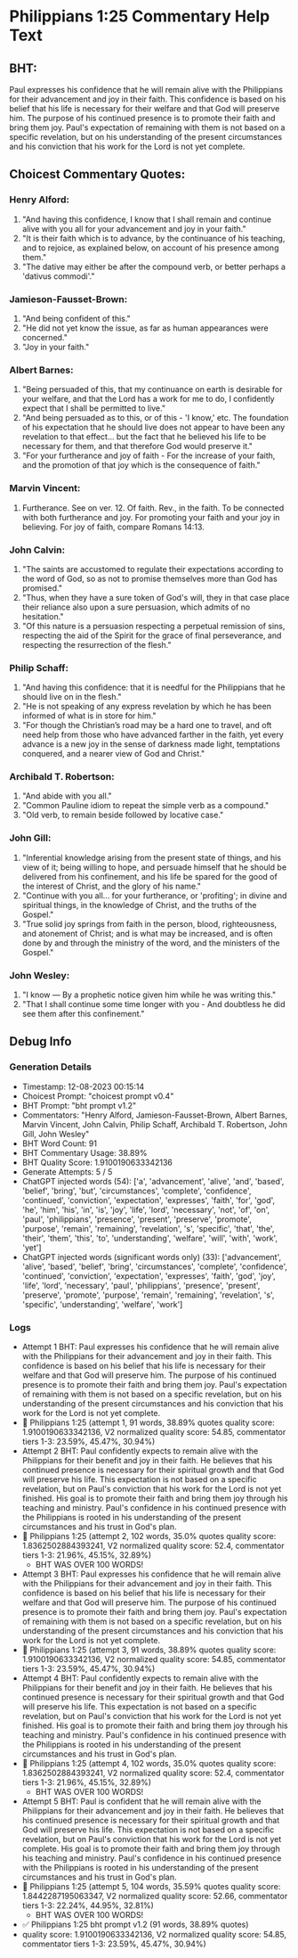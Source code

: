 # Philippians 1:25 Commentary Help Text

## BHT:
Paul expresses his confidence that he will remain alive with the Philippians for their advancement and joy in their faith. This confidence is based on his belief that his life is necessary for their welfare and that God will preserve him. The purpose of his continued presence is to promote their faith and bring them joy. Paul's expectation of remaining with them is not based on a specific revelation, but on his understanding of the present circumstances and his conviction that his work for the Lord is not yet complete.

## Choicest Commentary Quotes:
### Henry Alford:
1. "And having this confidence, I know that I shall remain and continue alive with you all for your advancement and joy in your faith."
2. "It is their faith which is to advance, by the continuance of his teaching, and to rejoice, as explained below, on account of his presence among them."
3. "The dative may either be after the compound verb, or better perhaps a 'dativus commodi'."

### Jamieson-Fausset-Brown:
1. "And being confident of this."
2. "He did not yet know the issue, as far as human appearances were concerned."
3. "Joy in your faith."

### Albert Barnes:
1. "Being persuaded of this, that my continuance on earth is desirable for your welfare, and that the Lord has a work for me to do, I confidently expect that I shall be permitted to live."
2. "And being persuaded as to this, or of this - 'I know,' etc. The foundation of his expectation that he should live does not appear to have been any revelation to that effect... but the fact that he believed his life to be necessary for them, and that therefore God would preserve it."
3. "For your furtherance and joy of faith - For the increase of your faith, and the promotion of that joy which is the consequence of faith."

### Marvin Vincent:
1. Furtherance. See on ver. 12. 
Of faith. Rev., in the faith. To be connected with both furtherance and joy. For promoting your faith and your joy in believing. For joy of faith, compare Romans 14:13.


### John Calvin:
1. "The saints are accustomed to regulate their expectations according to the word of God, so as not to promise themselves more than God has promised."
2. "Thus, when they have a sure token of God's will, they in that case place their reliance also upon a sure persuasion, which admits of no hesitation."
3. "Of this nature is a persuasion respecting a perpetual remission of sins, respecting the aid of the Spirit for the grace of final perseverance, and respecting the resurrection of the flesh."

### Philip Schaff:
1. "And having this confidence: that it is needful for the Philippians that he should live on in the flesh."
2. "He is not speaking of any express revelation by which he has been informed of what is in store for him."
3. "For though the Christian’s road may be a hard one to travel, and oft need help from those who have advanced farther in the faith, yet every advance is a new joy in the sense of darkness made light, temptations conquered, and a nearer view of God and Christ."

### Archibald T. Robertson:
1. "And abide with you all." 
2. "Common Pauline idiom to repeat the simple verb as a compound."
3. "Old verb, to remain beside followed by locative case."

### John Gill:
1. "Inferential knowledge arising from the present state of things, and his view of it; being willing to hope, and persuade himself that he should be delivered from his confinement, and his life be spared for the good of the interest of Christ, and the glory of his name."
2. "Continue with you all... for your furtherance, or 'profiting'; in divine and spiritual things, in the knowledge of Christ, and the truths of the Gospel."
3. "True solid joy springs from faith in the person, blood, righteousness, and atonement of Christ; and is what may be increased, and is often done by and through the ministry of the word, and the ministers of the Gospel."

### John Wesley:
1. "I know — By a prophetic notice given him while he was writing this."
2. "That I shall continue some time longer with you - And doubtless he did see them after this confinement."


## Debug Info
### Generation Details
- Timestamp: 12-08-2023 00:15:14
- Choicest Prompt: "choicest prompt v0.4"
- BHT Prompt: "bht prompt v1.2"
- Commentators: "Henry Alford, Jamieson-Fausset-Brown, Albert Barnes, Marvin Vincent, John Calvin, Philip Schaff, Archibald T. Robertson, John Gill, John Wesley"
- BHT Word Count: 91
- BHT Commentary Usage: 38.89%
- BHT Quality Score: 1.9100190633342136
- Generate Attempts: 5 / 5
- ChatGPT injected words (54):
	['a', 'advancement', 'alive', 'and', 'based', 'belief', 'bring', 'but', 'circumstances', 'complete', 'confidence', 'continued', 'conviction', 'expectation', 'expresses', 'faith', 'for', 'god', 'he', 'him', 'his', 'in', 'is', 'joy', 'life', 'lord', 'necessary', 'not', 'of', 'on', 'paul', 'philippians', 'presence', 'present', 'preserve', 'promote', 'purpose', 'remain', 'remaining', 'revelation', 's', 'specific', 'that', 'the', 'their', 'them', 'this', 'to', 'understanding', 'welfare', 'will', 'with', 'work', 'yet']
- ChatGPT injected words (significant words only) (33):
	['advancement', 'alive', 'based', 'belief', 'bring', 'circumstances', 'complete', 'confidence', 'continued', 'conviction', 'expectation', 'expresses', 'faith', 'god', 'joy', 'life', 'lord', 'necessary', 'paul', 'philippians', 'presence', 'present', 'preserve', 'promote', 'purpose', 'remain', 'remaining', 'revelation', 's', 'specific', 'understanding', 'welfare', 'work']

### Logs
- Attempt 1 BHT: Paul expresses his confidence that he will remain alive with the Philippians for their advancement and joy in their faith. This confidence is based on his belief that his life is necessary for their welfare and that God will preserve him. The purpose of his continued presence is to promote their faith and bring them joy. Paul's expectation of remaining with them is not based on a specific revelation, but on his understanding of the present circumstances and his conviction that his work for the Lord is not yet complete.
- 🔄 Philippians 1:25 (attempt 1, 91 words, 38.89% quotes quality score: 1.9100190633342136, V2 normalized quality score: 54.85, commentator tiers 1-3: 23.59%, 45.47%, 30.94%)
- Attempt 2 BHT: Paul confidently expects to remain alive with the Philippians for their benefit and joy in their faith. He believes that his continued presence is necessary for their spiritual growth and that God will preserve his life. This expectation is not based on a specific revelation, but on Paul's conviction that his work for the Lord is not yet finished. His goal is to promote their faith and bring them joy through his teaching and ministry. Paul's confidence in his continued presence with the Philippians is rooted in his understanding of the present circumstances and his trust in God's plan.
- 🔄 Philippians 1:25 (attempt 2, 102 words, 35.0% quotes quality score: 1.8362502884393241, V2 normalized quality score: 52.4, commentator tiers 1-3: 21.96%, 45.15%, 32.89%) 
	- BHT WAS OVER 100 WORDS!
- Attempt 3 BHT: Paul expresses his confidence that he will remain alive with the Philippians for their advancement and joy in their faith. This confidence is based on his belief that his life is necessary for their welfare and that God will preserve him. The purpose of his continued presence is to promote their faith and bring them joy. Paul's expectation of remaining with them is not based on a specific revelation, but on his understanding of the present circumstances and his conviction that his work for the Lord is not yet complete.
- 🔄 Philippians 1:25 (attempt 3, 91 words, 38.89% quotes quality score: 1.9100190633342136, V2 normalized quality score: 54.85, commentator tiers 1-3: 23.59%, 45.47%, 30.94%)
- Attempt 4 BHT: Paul confidently expects to remain alive with the Philippians for their benefit and joy in their faith. He believes that his continued presence is necessary for their spiritual growth and that God will preserve his life. This expectation is not based on a specific revelation, but on Paul's conviction that his work for the Lord is not yet finished. His goal is to promote their faith and bring them joy through his teaching and ministry. Paul's confidence in his continued presence with the Philippians is rooted in his understanding of the present circumstances and his trust in God's plan.
- 🔄 Philippians 1:25 (attempt 4, 102 words, 35.0% quotes quality score: 1.8362502884393241, V2 normalized quality score: 52.4, commentator tiers 1-3: 21.96%, 45.15%, 32.89%) 
	- BHT WAS OVER 100 WORDS!
- Attempt 5 BHT: Paul is confident that he will remain alive with the Philippians for their advancement and joy in their faith. He believes that his continued presence is necessary for their spiritual growth and that God will preserve his life. This expectation is not based on a specific revelation, but on Paul's conviction that his work for the Lord is not yet complete. His goal is to promote their faith and bring them joy through his teaching and ministry. Paul's confidence in his continued presence with the Philippians is rooted in his understanding of the present circumstances and his trust in God's plan.
- 🔄 Philippians 1:25 (attempt 5, 104 words, 35.59% quotes quality score: 1.8442287195063347, V2 normalized quality score: 52.66, commentator tiers 1-3: 22.24%, 44.95%, 32.81%) 
	- BHT WAS OVER 100 WORDS!
- ✅ Philippians 1:25 bht prompt v1.2 (91 words, 38.89% quotes)
- quality score: 1.9100190633342136, V2 normalized quality score: 54.85, commentator tiers 1-3: 23.59%, 45.47%, 30.94%)